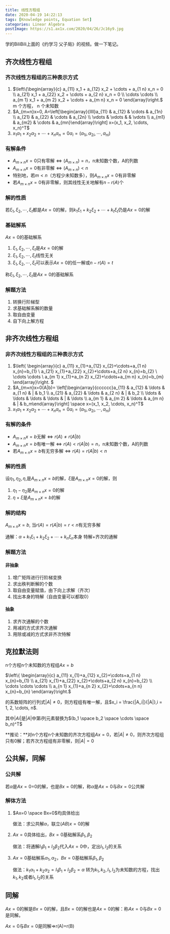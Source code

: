 ```yaml
---
title: 线性方程组
date: 2020-04-19 14:22:13
tags: [Knowledge points, Equation Set]
categories: Linear Algebra
postImage: https://s1.ax1x.com/2020/04/26/Jc16y9.jpg
---
```


学的BiliBili上面的《约学习 父子局》的视频。做一下笔记。

<!--more-->

## 齐次线性方程组

### 齐次线性方程组的三种表示方式

1.  $\left\{\begin{array}{c} a_{11} x_1 + a_{12} x_2 + \cdots + a_{1 n} x_n = 0 \\ a_{21} x_1 + a_{22} x_2 + \cdots + a_{2 n} x_n = 0 \\ \cdots \cdots \\ a_{m 1} x_1 + a_{m 2} x_2 + \cdots + a_{m n} x_n = 0 \end{array}\right.$  m 个方程， n 个未知数
2. $A_{m×n}x=0, A=\left[\begin{array}{llll}a_{11} & a_{12} & \cdots  & a_{1n} \\ a_{21} & a_{22} & \cdots & a_{2n} \\ \vdots & \vdots &  & \vdots \\ a_{m1} & a_{m2} & \cdots & a_{mn}\end{array}\right] x=(x_1, x_2, \cdots, x_n)^T$
3. $x_1 \alpha_1+x_2 \alpha_2+\cdots+x_n \alpha_n=0 \alpha_i=\left(\alpha_{1 i}, \alpha_{2 i}, \cdots, \alpha_{n i}\right)$

### 有解条件

- $A_{m×n}x=0$只有零解$\Leftrightarrow(A_{m×n})=n$，n未知数个数，A的列数
- $A_{m×n}x=0$有非零解$\Leftrightarrow(A_{m×n}) < n$
- 特别地，若$m<n$（方程少未知数多），则$A_{m×n}x=0$有非零解
- 若$A_{m×n}x=0$有非零解，则其线性无关地解有$n−r(A)$个

### 解的性质

若$\xi_1,\xi_2,⋯,\xi_t$都是$Ax=0$的解，则$k_1 \xi_1+k_2 \xi_2+\cdots+k_t \xi_t$仍是$Ax=0$的解

### 基础解系

$Ax=0$的基础解系

1. $\xi_1,\xi_2,⋯,\xi_t$是$Ax=0$的解
2. $\xi_1,\xi_2,⋯,\xi_t$线性无关
3. $\xi_1,\xi_2,⋯,\xi_t$可以表示$Ax=0$的任一解或$n−r(A)=t$

称$\xi_1,\xi_2,⋯,\xi_t$是$Ax=0$的基础解系

### 解题方法

1. 转换行阶梯型
2. 求基础解系解的数量
3. 取自由变量
4. 自下向上解方程

## 非齐次线性方程组

### 非齐次线性方程组的三种表示方式

1. $\left\{ \begin{array}{c} a_{11} x_{1}+a_{12} x_{2}+\cdots+a_{1 n} x_{n}=b_{1} \\ a_{21} x_{1}+a_{22} x_{2}+\cdots+a_{2 n} x_{n}=b_{2} \\ \cdots \cdots \\ a_{m 1} x_{1}+a_{n 2} x_{2}+\cdots+a_{m n} x_{n}=b_{m} \end{array}\right. $
2. $A_{m×n}x=0(A|b)= \left[\begin{array}{cccccc}a_{11} & a_{12} & \ldots & a_{1 n} & | & b_1 \\ a_{21} & a_{22} & \ldots & a_{2 n} & | & b_2 \\ \ldots & \ldots & \ldots & \ldots & | & \ldots \\ a_{m 1} & a_{m 2} & \ldots & a_{m n} & | & b_m\end{array}\right] \space x=(x_1, x_2, \cdots, x_n)^T$
3. $x_1 \alpha_1+x_2 \alpha_2+\cdots+x_n \alpha_n=0 \alpha_i=\left(\alpha_{1 i}, \alpha_{2 i}, \cdots, \alpha_{n i}\right)$

### 有解的条件

- $A_{m×n}x=b$无解$\Leftrightarrow r(A) \neq r(A|b)$
- $A_{m×n}x=b$有唯一解$\Leftrightarrow r(A) < r(A|b) = n$，n未知数个数，A的列数
- 若$A_{m×n}x=b$有无穷多解$\Leftrightarrow r(A) = r(A|b) < n$

### 解的性质

设$\eta_1, \eta_2, \eta$,是$A_{m×n}x=b$的解，$\xi$是$A_{m×n}x=0$的解，则

1. $\eta_1 − \eta_2$是$A_{m×n}x=0$的解
2. $\eta + \xi$是$A_{m×n}x=b$的解

### 解的结构

$A_{m×n}x=b$, 当$r(A)=r(A|b)=r<n$有无穷多解

通解：$\alpha+k_1 \xi_1+k_2 \xi_2+\cdots+k_n \xi_n$本身 特解+齐次的通解

### 解题方法

#### 非抽象

1. 增广矩阵进行行阶梯变换
2. 求出秩判断解的个数
3. 取自由变量赋值，由下向上求解（齐次）
4. 找出本身的特解（自由变量可以都取0）

#### 抽象

1. 求齐次通解的个数
2. 用减的方式求齐次通解
3. 用除或减的方式求非齐次特解

## 克拉默法则

n个方程n个未知数的方程组$Ax=b$

$\left\{ \begin{array}{c} a_{11} x_{1}+a_{12} x_{2}+\cdots+a_{1 n} x_{n}=b_{1} \\ a_{21} x_{1}+a_{22} x_{2}+\cdots+a_{2 n} x_{n}=b_{2} \\ \cdots \cdots \cdots \\ a_{n 1} x_{1}+a_{n 2} x_{2}+\cdots+a_{n n} x_{n}=b_{n} \end{array}\right.$

的系数矩阵的行列式$|A|\neq 0$，则方程组有唯一解，且$x_i = \frac{|A_i|}{|A|},i = 1, 2, \cdots, n$.

其中$|Ai|$是$|A|$中第i列元素替换为$(b_1 \space b_2 \space \cdots \space b_n)^T$

**推论：**对n个方程n个未知数的齐次方程组$Ax=0$，若$|A|\neq 0$，则齐次方程组只有0解；若齐次方程组有非零解，则$|A| = 0$

## 公共解，同解

### 公共解

若$\alpha$是$Ax=0$=0的解，也是$Bx=0$的解，称$\alpha$是$Ax=0$与$Bx=0$公共解

### 解体方法

1. $Ax=0 \space Bx=0$均具体给出

   做法：求公共解$\alpha$，联立$(A B)x=0$的解

2. $Ax=0$具体给出，$Bx=0$基础解系$\beta_1,\beta_2$

   做法：将通解$l_1β_1+l_2β_2$代入$Ax=0$中，定出$l_1,l_2$的关系

3. $Ax=0$基础解系$α_1,α_2$，$Bx=0$基础解系$\beta_1,\beta_2$

   做法：$k_1α_1+k_2α_2=l_1β_1+l_2β_2=α$ 转为$k_1,k_2,l_1,l_2$为未知数的方程，找出$k_1,k_2$或者$l_1,l_2$的关系

## 同解

$Ax=0$的解是$Bx=0$的解，且$Bx=0$的解也是$Ax=0$的解：称$Ax=0$与$Bx=0$是同解。

$Ax=0$与$Bx=0$是同解⇒r(A)=r(B)